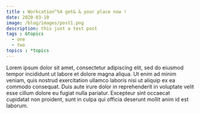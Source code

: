 ```yaml
---
title : Workcation^%4 get& & your place now !
date: 2020-03-10
image: /blog/images/post1.png
description: this just a test post
tags : &topics
  - one
  - two
topics : *topics
---
```


Lorem ipsum dolor sit amet, consectetur adipiscing elit, sed do eiusmod tempor incididunt ut labore et dolore magna aliqua. Ut enim ad minim veniam, quis nostrud exercitation ullamco laboris nisi ut aliquip ex ea commodo consequat. Duis aute irure dolor in reprehenderit in voluptate velit esse cillum dolore eu fugiat nulla pariatur. Excepteur sint occaecat cupidatat non proident, sunt in culpa qui officia deserunt mollit anim id est laborum.